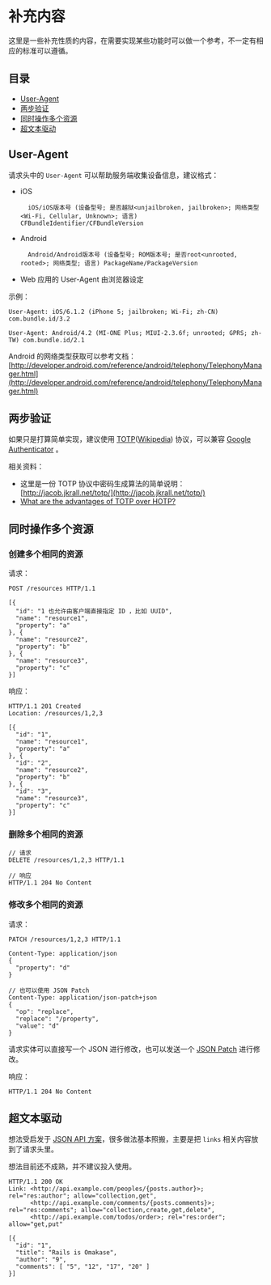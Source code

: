 # 补充内容

这里是一些补充性质的内容，在需要实现某些功能时可以做一个参考，不一定有相应的标准可以遵循。

## 目录

* [User-Agent](#user-agent)
* [两步验证](#两步验证)
* [同时操作多个资源](#同时操作多个资源)
* [超文本驱动](#超文本驱动)

## User-Agent

请求头中的 `User-Agent` 可以帮助服务端收集设备信息，建议格式：

* iOS

        iOS/iOS版本号 (设备型号; 是否越狱<unjailbroken, jailbroken>; 网络类型<Wi-Fi, Cellular, Unknown>; 语言) CFBundleIdentifier/CFBundleVersion

* Android

        Android/Android版本号 (设备型号; ROM版本号; 是否root<unrooted, rooted>; 网络类型; 语言) PackageName/PackageVersion

* Web 应用的 User-Agent 由浏览器设定

示例：

    User-Agent: iOS/6.1.2 (iPhone 5; jailbroken; Wi-Fi; zh-CN) com.bundle.id/3.2

    User-Agent: Android/4.2 (MI-ONE Plus; MIUI-2.3.6f; unrooted; GPRS; zh-TW) com.bundle.id/2.1

Android 的网络类型获取可以参考文档：[http://developer.android.com/reference/android/telephony/TelephonyManager.html](http://developer.android.com/reference/android/telephony/TelephonyManager.html)

## 两步验证

如果只是打算简单实现，建议使用 [TOTP](http://tools.ietf.org/html/rfc6238)([Wikipedia](http://en.wikipedia.org/wiki/Time-based_One-time_Password_Algorithm)) 协议，可以兼容 [Google Authenticator](https://code.google.com/p/google-authenticator/) 。

相关资料：

* 这里是一份 TOTP 协议中密码生成算法的简单说明：[http://jacob.jkrall.net/totp/](http://jacob.jkrall.net/totp/)
* [What are the advantages of TOTP over HOTP?](http://crypto.stackexchange.com/questions/2220/what-are-the-advantages-of-totp-over-hotp)

## 同时操作多个资源

### 创建多个相同的资源

请求：

```http
POST /resources HTTP/1.1

[{
  "id": "1 也允许由客户端直接指定 ID ，比如 UUID",
  "name": "resource1",
  "property": "a"
}, {
  "name": "resource2",
  "property": "b"
}, {
  "name": "resource3",
  "property": "c"
}]
```

响应：

```http
HTTP/1.1 201 Created
Location: /resources/1,2,3

[{
  "id": "1",
  "name": "resource1",
  "property": "a"
}, {
  "id": "2",
  "name": "resource2",
  "property": "b"
}, {
  "id": "3",
  "name": "resource3",
  "property": "c"
}]
```

### 删除多个相同的资源

```http
// 请求
DELETE /resources/1,2,3 HTTP/1.1

// 响应
HTTP/1.1 204 No Content
```

### 修改多个相同的资源

请求：

```http
PATCH /resources/1,2,3 HTTP/1.1

Content-Type: application/json
{
  "property": "d"
}

// 也可以使用 JSON Patch
Content-Type: application/json-patch+json
{
  "op": "replace",
  "replace": "/property",
  "value": "d"
}
```

请求实体可以直接写一个 JSON 进行修改，也可以发送一个 [JSON Patch](http://tools.ietf.org/html/rfc6902) 进行修改。

响应：

```http
HTTP/1.1 204 No Content
```

## 超文本驱动

想法受启发于 [JSON API 方案](http://jsonapi.org/)，很多做法基本照搬，主要是把 `links` 相关内容放到了请求头里。

想法目前还不成熟，并不建议投入使用。

```http
HTTP/1.1 200 OK
Link: <http://api.example.com/peoples/{posts.author}>; rel="res:author"; allow="collection,get",
      <http://api.example.com/comments/{posts.comments}>; rel="res:comments"; allow="collection,create,get,delete",
      <http://api.example.com/todos/order>; rel="res:order"; allow="get,put"

[{
  "id": "1",
  "title": "Rails is Omakase",
  "author": "9",
  "comments": [ "5", "12", "17", "20" ]
}]
```
